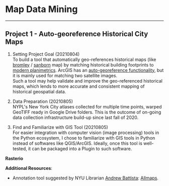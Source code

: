 # Map Data Mining
---

## Project 1 - Auto-georeference Historical City Maps

1. Setting Project Goal (20210804)<br>
To build a tool that automatically geo-references historical maps (like [bromley](http://maps.nypl.org/warper/layers/1403) / [sanborn](http://maps.nypl.org/warper/maps/19243) map) by matching historical building footprints to [modern planimetrics](https://www1.nyc.gov/site/doitt/residents/gis-2d-data.page). ArcGIS has an [auto-georeference functionality](https://pro.arcgis.com/en/pro-app/latest/help/data/imagery/georeferencing-a-raster-automatically-to-another-raster.htm), but it is mainly used for matching two satellite images. <br>
Such a tool may help validate and improve the geo-referenced historical maps, which lends to more accurate and consistent mapping of historical geospatial data. 

2. Data Preparation (20210805)<br>
NYPL's New York City atlases collected for multiple time points, warped GeoTIFF ready in Google Drive folders. This is the outcome of on-going data collection infrastructure build-up since last fall of 2020.

3. Find and Familiarize with GIS Tool (20210805)<br>
For easier integration with computer vision (image processing) tools in the Python ecosystem, I chose to familiarize with GIS tools in Python instead of softwares like QGIS/ArcGIS. Ideally, once this tool is well-tested, it can be packaged into a Plugin to such software.

**Rasterio**




**Additional Resources**: 

- Annotation tool suggested by NYU Librarian [Andrew Battista](https://library.nyu.edu/people/andrew-battista/): [Allmaps](https://observablehq.com/@bertspaan/using-allmaps-to-draw-geojson-on-a-iiif-image).



